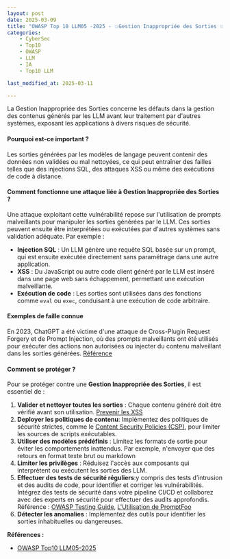 ```yaml
---
layout: post
date: 2025-03-09
title: "OWASP Top 10 LLM05 -2025 - 💥Gestion Inappropriée des Sorties 💥"
categories:
    - CyberSec
    - Top10
    - OWASP
    - LLM
    - IA
    - Top10 LLM

last_modified_at: 2025-03-11

---
```


La Gestion Inappropriée des Sorties concerne les défauts dans la gestion des
contenus générés par les LLM avant leur traitement par d'autres systèmes, exposant les applications à divers risques de
sécurité.

#### Pourquoi est-ce important ?

Les sorties générées par les modèles de langage peuvent contenir des données non validées ou mal nettoyées, ce qui
peut entraîner des failles telles que des injections SQL, des attaques XSS ou même des exécutions de code à
distance.

#### Comment fonctionne une attaque liée à Gestion Inappropriée des Sorties ?

Une attaque exploitant cette vulnérabilité repose sur l'utilisation de prompts malveillants pour manipuler les sorties
générées par le LLM. Ces sorties peuvent ensuite être interprétées ou exécutées par d'autres systèmes sans validation
adéquate. Par exemple :

- **Injection SQL** : Un LLM génère une requête SQL basée sur un prompt, qui est ensuite exécutée directement sans
  paramétrage dans une autre application.
- **XSS** : Du JavaScript ou autre code client généré par le LLM est inséré dans une page web sans échappement,
  permettant une exécution malveillante.
- **Exécution de code** : Les sorties sont utilisées dans des fonctions comme `eval` ou `exec`, conduisant à une
  exécution de code arbitraire.

#### Exemples de faille connue

En 2023, ChatGPT a été victime d'une attaque de Cross-Plugin Request Forgery et de Prompt Injection, où des prompts
malveillants ont été utilisés pour exécuter des actions non autorisées ou injecter du contenu malveillant dans les
sorties
générées. [Référence](https://embracethered.com/blog/posts/2023/chatgpt-cross-plugin-request-forgery-and-prompt-injection./)

#### Comment se protéger ?

Pour se protéger contre une **Gestion Inappropriée des Sorties**, il est essentiel de :

1. **Valider et nettoyer toutes les sorties** : Chaque contenu généré doit être vérifié avant son
   utilisation. [Prevenir les XSS](https://cheatsheetseries.owasp.org/cheatsheets/Cross_Site_Scripting_Prevention_Cheat_Sheet.html)
2. **Deployer les politiques de contenu**: Implémentez des politiques de sécurité strictes, comme
   le [Content Security Policies (CSP)](https://cheatsheetseries.owasp.org/cheatsheets/Content_Security_Policy_Cheat_Sheet.html),
   pour limiter les sources de scripts exécutables.
3. **Utiliser des modèles prédéfinis** : Limitez les formats de sortie pour éviter les comportements inattendus. Par
   exemple, n'envoyer que des retours en format texte brut ou markdown
4. **Limiter les privilèges** : Réduisez l'accès aux composants qui interprètent ou exécutent les sorties des LLM.
5. **Effectuer des tests de sécurité réguliers**:y compris des tests d’intrusion et des audits de code, pour identifier
   et corriger les vulnérabilités. Intégrez des tests de sécurité dans votre pipeline CI/CD et collaborez avec des
   experts en sécurité pour effectuer des audits approfondis.
   Référence :  [OWASP Testing Guide](https://owasp.org/www-project-web-security-testing-guide/),
   [L'Utilisation de PromptFoo](https://www.promptfoo.dev/docs/red-team/owasp-llm-top-10/)
6. **Détecter les anomalies** : Implémentez des outils pour identifier les sorties inhabituelles ou dangereuses.

**Références :**

- [OWASP Top10 LLM05-2025](https://genai.owasp.org/llmrisk/llm052025-improper-output-handling/)